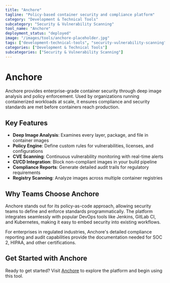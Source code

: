```yaml
---
title: "Anchore"
tagline: "Policy-based container security and compliance platform"
category: "Development & Technical Tools"
subcategory: "Security & Vulnerability Scanning"
tool_name: "Anchore"
deployment_status: "deployed"
image: "/images/tools/anchore-placeholder.jpg"
tags: ["development-technical-tools", "security-vulnerability-scanning"]
categories: ["Development & Technical Tools"]
subcategories: ["Security & Vulnerability Scanning"]
---
```


# Anchore

Anchore provides enterprise-grade container security through deep image analysis and policy enforcement. Used by organizations running containerized workloads at scale, it ensures compliance and security standards are met before containers reach production.

## Key Features
- **Deep Image Analysis**: Examines every layer, package, and file in container images
- **Policy Engine**: Define custom rules for vulnerabilities, licenses, and configurations
- **CVE Scanning**: Continuous vulnerability monitoring with real-time alerts
- **CI/CD Integration**: Block non-compliant images in your build pipeline
- **Compliance Reports**: Generate detailed audit trails for regulatory requirements
- **Registry Scanning**: Analyze images across multiple container registries

## Why Teams Choose Anchore
Anchore stands out for its policy-as-code approach, allowing security teams to define and enforce standards programmatically. The platform integrates seamlessly with popular DevOps tools like Jenkins, GitLab CI, and Kubernetes, making it easy to embed security into existing workflows.

For enterprises in regulated industries, Anchore's detailed compliance reporting and audit capabilities provide the documentation needed for SOC 2, HIPAA, and other certifications.

## Get Started with Anchore

Ready to get started? Visit [Anchore](https://anchore.com) to explore the platform and begin using this tool.
